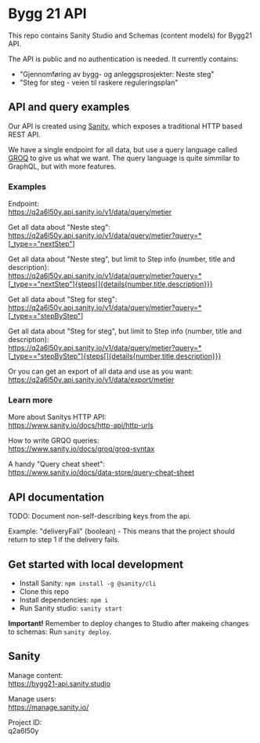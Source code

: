 # Bygg 21 API

This repo contains Sanity Studio and Schemas (content models) for Bygg21 API.

The API is public and no authentication is needed. It currently contains:

- "Gjennomføring av bygg- og anleggsprosjekter: Neste steg"
- "Steg for steg - veien til raskere reguleringsplan"

## API and query examples

Our API is created using [Sanity](https://www.sanity.io/), which exposes a traditional HTTP based REST API.

We have a single endpoint for all data, but use a query language called [GROQ](https://www.sanity.io/docs/http-api/http-query) to give us what we want. The query language is quite simmilar to GraphQL, but with more features.

### Examples

Endpoint:<br>
https://q2a6l50y.api.sanity.io/v1/data/query/metier

Get all data about "Neste steg":<br>
https://q2a6l50y.api.sanity.io/v1/data/query/metier?query=*[_type=="nextStep"]

Get all data about "Neste steg", but limit to Step info (number, title and description):<br>
https://q2a6l50y.api.sanity.io/v1/data/query/metier?query=*[_type=="nextStep"]{steps[]{details{number,title,description}}}

Get all data about "Steg for steg":<br>
https://q2a6l50y.api.sanity.io/v1/data/query/metier?query=*[_type=="stepByStep"]

Get all data about "Steg for steg", but limit to Step info (number, title and description):<br>
https://q2a6l50y.api.sanity.io/v1/data/query/metier?query=*[_type=="stepByStep"]{steps[]{details{number,title,description}}}

Or you can get an export of all data and use as you want:<br>
https://q2a6l50y.api.sanity.io/v1/data/export/metier

### Learn more

More about Sanitys HTTP API:<br>
https://www.sanity.io/docs/http-api/http-urls

How to write GRQO queries:<br>
https://www.sanity.io/docs/groq/groq-syntax

A handy "Query cheat sheet":<br>
https://www.sanity.io/docs/data-store/query-cheat-sheet

## API documentation

TODO: Document non-self-describing keys from the api.

Example: "deliveryFail" (boolean) - This means that the project should return to step 1 if the delivery fails.

## Get started with local development

- Install Sanity: `npm install -g @sanity/cli`
- Clone this repo
- Install dependencies: `npm i`
- Run Sanity studio: `sanity start`

**Important!** Remember to deploy changes to Studio after makeing changes to schemas: Run `sanity deploy`.

## Sanity

Manage content:<br>
https://bygg21-api.sanity.studio

Manage users:<br>
https://manage.sanity.io/

Project ID:<br>
q2a6l50y
